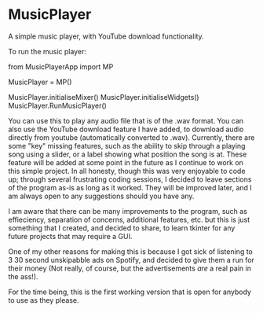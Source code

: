 # MusicPlayer
A simple music player, with YouTube download functionality.

To run the music player:

from MusicPlayerApp import MP

MusicPlayer = MP()

MusicPlayer.initialiseMixer()
MusicPlayer.initialiseWidgets()
MusicPlayer.RunMusicPlayer()

You can use this to play any audio file that is of the .wav format. You can also use the YouTube download feature I have added, to download audio directly from youtube (automatically converted to .wav).
Currently, there are some "key" missing features, such as the ability to skip through a playing song using a slider, or a label showing what position the song is at. These feature will be added at some point in the future as I continue to work on this simple project. In all honesty, though this was very enjoyable to code up; through several frustrating coding sessions, I decided to leave sections of the program as-is as long as it worked. They will be improved later, and I am always open to any suggestions should you have any.

I am aware that there can be many improvements to the program, such as effieciency, separation of concerns, additional features, etc. but this is just something that I created, and decided to share, to learn tkinter for any future projects that may require a GUI.

One of my other reasons for making this is because I got sick of listening to 3 30 second unskipabble ads on Spotify, and decided to give them a run for their money (Not really, of course, but the advertisements *are* a real pain in the ass!). 

For the time being, this is the first working version that is open for anybody to use as they please.
